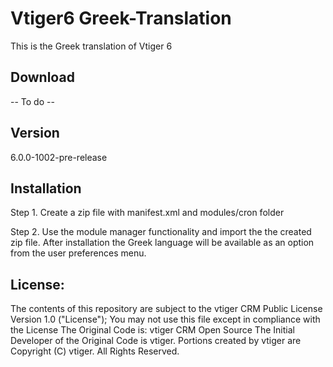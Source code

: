 Vtiger6 Greek-Translation
=========================

This is the Greek translation of Vtiger 6

Download
---------

-- To do --

Version
--------
6.0.0-1002-pre-release


Installation
------------

Step 1.
Create a zip file with manifest.xml and modules/cron folder

Step 2.
Use the module manager functionality and import the the created zip file.
After installation the Greek language will be available as an option from the user preferences menu.

License:
--------
The contents of this repository are subject to the vtiger CRM Public License Version 1.0 ("License"); 
You may not use this file except in compliance with the License
The Original Code is:  vtiger CRM Open Source
The Initial Developer of the Original Code is vtiger.
Portions created by vtiger are Copyright (C) vtiger.
All Rights Reserved.
